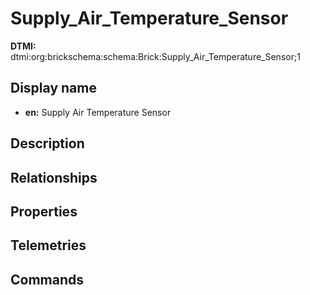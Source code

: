 # Supply_Air_Temperature_Sensor
**DTMI:** dtmi:org:brickschema:schema:Brick:Supply_Air_Temperature_Sensor;1
## Display name
- **en:** Supply Air Temperature Sensor
## Description
## Relationships
## Properties
## Telemetries
## Commands
